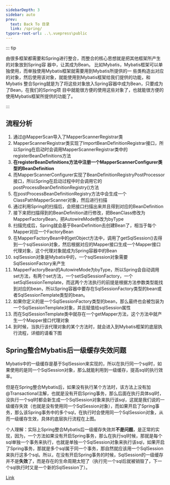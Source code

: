 ```yaml
---
sidebarDepth: 3
sidebar: auto
prev:
  text: Back To 目录
  link: /spring/
typora-root-url: ..\.vuepress\public
---
```




::: tip

由很多框架都需要和Spring进行整合，而整合的核心思想就是把其他框架所产生的对象放到Spring容 器中，让其成为Bean。 比如Mybatis，Mybatis框架可以单独使用，而单独使用Mybatis框架就需要用到Mybatis所提供的一 些类构造出对应的对象，然后使用该对象，就能使用到Mybatis框架给我们提供的功能，和Mybatis 整合Spring就是为了将这些对象放入Spring容器中成为Bean，只要成为了Bean，在我们的Spring项 目中就能很方便的使用这些对象了，也就能很方便的使用Mybatis框架所提供的功能了。

:::

## 流程分析

1. 通过@MapperScan导入了MapperScannerRegistrar类
2. MapperScannerRegistrar类实现了ImportBeanDefinitionRegistrar接口，所以Spring在启动时会调用MapperScannerRegistrar类中的registerBeanDefinitions方法
3. **在registerBeanDefinitions方法中注册一个MapperScannerConfigurer类型的BeanDefinition**
4. 而MapperScannerConfigurer实现了BeanDefinitionRegistryPostProcessor接口，所以Spring在启动过程中时会调用它的postProcessBeanDefinitionRegistry()方法
5. 在postProcessBeanDefinitionRegistry方法中会生成一个ClassPathMapperScanner对象，然后进行扫描
6. 通过利用Spring的扫描后，会把接口扫描出来并且得到对应的BeanDefinition
7. 接下来把扫描得到的BeanDefinition进行修改，把BeanClass修改为MapperFactoryBean，把AutowireMode修改为byType
8. 扫描完成后，Spring就会基于BeanDefinition去创建Bean了，相当于每个Mapper对应一个FactoryBean
9. 在MapperFactoryBean中的getObject方法中，调用了getSqlSession()去得到一个sqlSession对象，然后根据对应的Mapper接口生成一个Mapper接口代理对象，这个代理对象就成为Spring容器中的Bean
10. sqlSession对象是Mybatis中的，一个sqlSession对象需要SqlSessionFactory来产生
11. MapperFactoryBean的AutowireMode为byType，所以Spring会自动调用set方法，有两个set方法，一个setSqlSessionFactory，一个setSqlSessionTemplate，而这两个方法执行的前提是根据方法参数类型能找到对应的bean，所以Spring容器中要存在SqlSessionFactory类型的bean或者SqlSessionTemplate类型的bean。
12. 如果你定义的是一个SqlSessionFactory类型的bean，那么最终也会被包装为一个SqlSessionTemplate对象，并且赋值给sqlSession属性
13. 而在SqlSessionTemplate类中就存在一个getMapper方法，这个方法中就产生一个Mapper接口代理对象
14. 到时候，当执行该代理对象的某个方法时，就会进入到Mybatis框架的底层执行流程，详细的请看下图



## Spring整合Mybatis后一级缓存失效问题

Mybatis中的一级缓存是基于SqlSession来实现的，所以在执行同一个sql时，如果使用的是同一个SqlSession对象，那么就能利用到一级缓存，提高sql的执行效率。
​

但是在Spring整合Mybatis后，如果没有执行某个方法时，该方法上没有加@Transactional注解，也就是没有开启Spring事务，那么后面在执行具体sql时，没执行一个sql时都会新生成一个SqlSession对象来执行该sql，这就是我们说的一级缓存失效（也就是没有使用同一个SqlSession对象），而如果开启了Spring事务，那么该Spring事务中的多个sql，在执行时会使用同一个SqlSession对象，从而一级缓存生效，具体的底层执行流程在上图。
​

个人理解：实际上Spring整合Mybatis后一级缓存失效并**不是问题**，是正常的实现，因为，一个方法如果没有开启Spring事务，那么在执行sql时候，那就是每个sql单独一个事务来执行，也就是单独一个SqlSession对象来执行该sql，如果开启了Spring事务，那就是多个sql属于同一个事务，那自然就应该用一个SqlSession来执行这多个sql。所以，在没有开启Spring事务的时候，SqlSession的一级缓存并不是**失效**了，而是存在的生命周期太短了（执行完一个sql后就被销毁了，下一个sql执行时又是一个新的SqlSession了）。

[Link](https://www.processon.com/view/link/6152cc385653bb6791db436c)

<common-progresson-snippet src="https://www.processon.com/view/link/6152cc385653bb6791db436c"/>
